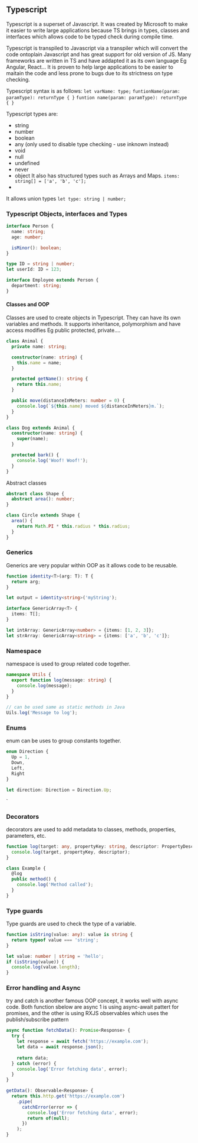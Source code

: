 ## Typescript

Typescript is a superset of Javascript. It was created by Microsoft to make it easier to write large applications because TS brings in
types, classes and interfaces which allows code to be typed check during compile time.

Typescript is transpiled to Javascript via a transpiler which will convert the code ontoplain Javascript and has great support for old version of JS.
Many frameworks are written in TS and have addapted it as its own language Eg Angular, React...
It is proven to help large applications to be easier to maitain the code and less prone to bugs due to its strictness on type checking.

Typescript syntax is as follows:
`let varName: type;`
`funtionName(param: paramType): returnType { }`
`funtion name(param: paramType): returnType { }`

Typescript types are:

- string
- number
- boolean
- any (only used to disable type checking - use inknown instead)
- void
- null
- undefined
- never
- object
  It also has structured types such as Arrays and Maps.
  `items: string[] = ['a', 'b', 'c'];`
-

It allows union types `let type: string | number;`

### Typescript Objects, interfaces and Types

```ts
interface Person {
  name: string;
  age: number;

  isMinor(): boolean;
}

type ID = string | number;
let userId: ID = 123;

interface Employee extends Person {
  department: string;
}
```

#### Classes and OOP

Classes are used to create objects in Typescript. They can have its own variables and methods. It supports inheritance, polymorphism and have access modifies Eg public protected, private....

```ts
class Animal {
  private name: string;

  constructor(name: string) {
    this.name = name;
  }

  protected getName(): string {
    return this.name;
  }

  public move(distanceInMeters: number = 0) {
    console.log(`${this.name} moved ${distanceInMeters}m.`);
  }
}

class Dog extends Animal {
  constructor(name: string) {
    super(name);
  }

  protected bark() {
    console.log('Woof! Woof!');
  }
}
```

Abstract classes

```ts
abstract class Shape {
  abstract area(): number;
}

class Circle extends Shape {
  area() {
    return Math.PI * this.radius * this.radius;
  }
}
```

### Generics

Generics are very popular within OOP as it allows code to be reusable.

```ts
function identity<T>(arg: T): T {
  return arg;
}

let output = identity<string>('myString');

interface GenericArray<T> {
  items: T[];
}

let intArray: GenericArray<number> = {items: [1, 2, 3]};
let strArray: GenericArray<string> = {items: ['a', 'b', 'c']};
```

### Namespace
namespace is used to group related code together.

```ts
namespace Utils {
  export function log(message: string) {
    console.log(message);
  }
}

// can be used same as static methods in Java
Uils.log('Message to log');
```

### Enums
enum can be uses to group constants together.
```ts
enum Direction {
  Up = 1,
  Down,
  Left,
  Right
}

let direction: Direction = Direction.Up;
```
`
### Decorators
decorators are used to add metadata to classes, methods, properties, parameters, etc.
```ts
function log(target: any, propertyKey: string, descriptor: PropertyDescriptor) {
  console.log(target, propertyKey, descriptor);
}

class Example {
  @log
  public method() {
    console.log('Method called');
  }
}
```

### Type guards
Type guards are used to check the type of a variable.
```ts
function isString(value: any): value is string {
  return typeof value === 'string';
}

let value: number | string = 'hello';
if (isString(value)) {
  console.log(value.length);
}
```

### Error handling and Async
try and catch is another famous OOP concept, it works well with async code. Both function sbelow are async
1 is using async-await pattert for promises, and the other is using RXJS observables which uses the publish/subscribe pattern
```ts
async function fetchData(): Promise<Response> {
  try {
    let response = await fetch('https://example.com');
    let data = await response.json();
    
    return data;
  } catch (error) {
    console.log('Error fetching data', error);
  }
}

getData(): Observable<Response> {
  return this.http.get('https://example.com')
    .pipe(
      catchError(error => {
        console.log('Error fetching data', error);
        return of(null);
      })
    );
}
```









